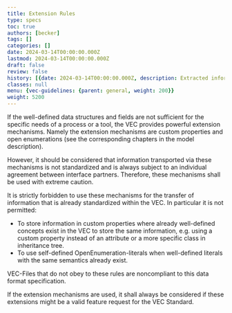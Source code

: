 ```yaml
---
title: Extension Rules 
type: specs
toc: true
authors: [becker]
tags: []
categories: []
date: 2024-03-14T00:00:00.000Z
lastmod: 2024-03-14T00:00:00.000Z
draft: false
review: false
history: [{date: 2024-03-14T00:00:00.000Z, description: Extracted information from PSI recommendation and extended it where necesseray., issue: KBLFRM-1191}]
classes: null
menu: {vec-guidelines: {parent: general, weight: 200}}
weight: 5200
---
```

If the well-defined data structures and fields are not sufficient for the specific needs of a process or a tool, the VEC provides powerful extension mechanisms. Namely the extension mechanisms are custom properties and open enumerations (see the corresponding chapters in the model description).

However, it should be considered that information transported via these mechanisms is not standardized and is always subject to an individual agreement between interface partners. Therefore, these mechanisms shall be used with extreme caution.

It is strictly forbidden to use these mechanisms for the transfer of information that is already standardized within the VEC. In particular it is not permitted:

- To store information in custom properties where already well-defined concepts
exist in the VEC to store the same information, e.g. using a custom property
instead of an attribute or a more specific class in inheritance tree.
- To use self-defined OpenEnumeration-literals when well-defined literals with the
same semantics already exist.

VEC-Files that do not obey to these rules are noncompliant to this data format specification.

If the extension mechanisms are used, it shall always be considered if these extensions might be a valid feature request for the VEC Standard.